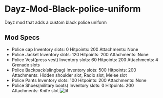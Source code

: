 # Dayz-Mod-Black-police-uniform
Dayz mod that adds a custom black police uniform

## Mod Specs
- Police cap
  Inventory slots: 0
  Hitpoints: 200
  Attachments: None
- Police Jacket
  Inventory slots: 120
  Hitpoints: 200
  Attachments: None
- Police Vest(press vest)
  Inventory slots: 60
  Hitpoints: 200
  Attachments: 4 Grenade slots
- Police Backpack(slingbag)
  Inventory slots: 500
  Hitpoints: 200
  Attachments: Hidden shoulder slot, Radio slot, Melee slot
- Police Pants
  Inventory slots: 100
  Hitpoints: 200
  Attachments: None
- Police Shoes(military boots)
  Inventory slots: 0
  Hitpoints: 200
  Attachments: Knife slot
![til](./media/policeUniform.gif)

